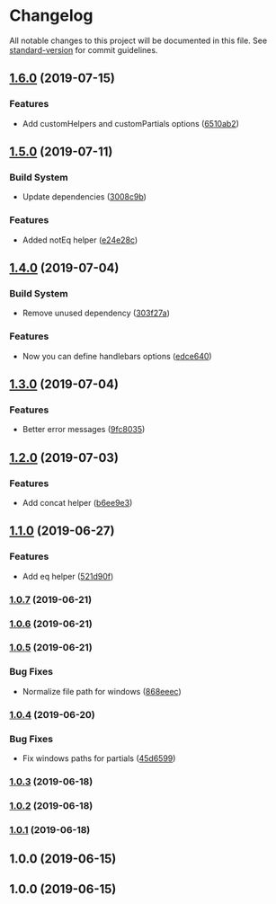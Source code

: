 # Changelog

All notable changes to this project will be documented in this file. See [standard-version](https://github.com/conventional-changelog/standard-version) for commit guidelines.

## [1.6.0](https://github.com/javipuche/maquetus/compare/v1.5.0...v1.6.0) (2019-07-15)


### Features

* Add customHelpers and customPartials options ([6510ab2](https://github.com/javipuche/maquetus/commit/6510ab2))



## [1.5.0](https://github.com/javipuche/maquetus/compare/v1.4.0...v1.5.0) (2019-07-11)


### Build System

* Update dependencies ([3008c9b](https://github.com/javipuche/maquetus/commit/3008c9b))


### Features

* Added notEq helper ([e24e28c](https://github.com/javipuche/maquetus/commit/e24e28c))



## [1.4.0](https://github.com/javipuche/maquetus/compare/v1.3.0...v1.4.0) (2019-07-04)


### Build System

* Remove unused dependency ([303f27a](https://github.com/javipuche/maquetus/commit/303f27a))


### Features

* Now you can define handlebars options ([edce640](https://github.com/javipuche/maquetus/commit/edce640))



## [1.3.0](https://github.com/javipuche/maquetus/compare/v1.2.0...v1.3.0) (2019-07-04)


### Features

* Better error messages ([9fc8035](https://github.com/javipuche/maquetus/commit/9fc8035))



## [1.2.0](https://github.com/javipuche/maquetus/compare/v1.1.0...v1.2.0) (2019-07-03)


### Features

* Add concat helper ([b6ee9e3](https://github.com/javipuche/maquetus/commit/b6ee9e3))



## [1.1.0](https://github.com/javipuche/maquetus/compare/v1.0.7...v1.1.0) (2019-06-27)


### Features

* Add eq helper ([521d90f](https://github.com/javipuche/maquetus/commit/521d90f))



### [1.0.7](https://github.com/javipuche/maquetus/compare/v1.0.6...v1.0.7) (2019-06-21)



### [1.0.6](https://github.com/javipuche/maquetus/compare/v1.0.5...v1.0.6) (2019-06-21)



### [1.0.5](https://github.com/javipuche/maquetus/compare/v1.0.4...v1.0.5) (2019-06-21)


### Bug Fixes

* Normalize file path for windows ([868eeec](https://github.com/javipuche/maquetus/commit/868eeec))



### [1.0.4](https://github.com/javipuche/maquetus/compare/v1.0.3...v1.0.4) (2019-06-20)


### Bug Fixes

* Fix windows paths for partials ([45d6599](https://github.com/javipuche/maquetus/commit/45d6599))



### [1.0.3](https://github.com/javipuche/maquetus/compare/v1.0.2...v1.0.3) (2019-06-18)



### [1.0.2](https://github.com/javipuche/maquetus/compare/v1.0.0...v1.0.2) (2019-06-18)



### [1.0.1](https://github.com/javipuche/maquetus/compare/v1.0.0...v1.0.1) (2019-06-18)



## 1.0.0 (2019-06-15)



## 1.0.0 (2019-06-15)
